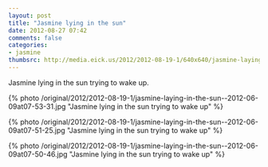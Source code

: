 ```yaml
---
layout: post
title: "Jasmine lying in the sun"
date: 2012-08-27 07:42
comments: false
categories: 
- jasmine
thumbsrc: http://media.eick.us/2012/2012-08-19-1/640x640/jasmine-laying-in-the-sun--2012-06-09at07-53-31.jpg
---
```

Jasmine lying in the sun trying to wake up.

{% photo /original/2012/2012-08-19-1/jasmine-laying-in-the-sun--2012-06-09at07-53-31.jpg "Jasmine lying in the sun trying to wake up" %}


{% photo /original/2012/2012-08-19-1/jasmine-laying-in-the-sun--2012-06-09at07-51-25.jpg "Jasmine lying in the sun trying to wake up" %}


{% photo /original/2012/2012-08-19-1/jasmine-laying-in-the-sun--2012-06-09at07-50-46.jpg "Jasmine lying in the sun trying to wake up" %}

